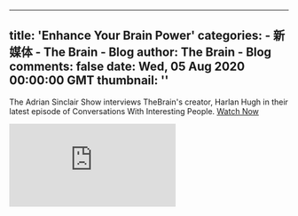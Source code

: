 
---
title: 'Enhance Your Brain Power'
categories: 
    - 新媒体
    - The Brain - Blog
author: The Brain - Blog
comments: false
date: Wed, 05 Aug 2020 00:00:00 GMT
thumbnail: ''
---

<div>   
<div class="center">
        <p>The Adrian Sinclair Show interviews TheBrain's creator, Harlan Hugh in their latest episode of Conversations With Interesting People. <a href="https://youtu.be/URQmkUlGZ7QV" target="_blank">Watch Now</a></p>
      </div>
      <iframe class="blogVideo" src="https://www.youtube.com/embed/URQmkUlGZ7Q?rel=0&showinfo=0&autoplay=0" frameborder="0" allowfullscreen></iframe>
    
    
</div>
            